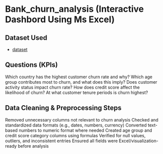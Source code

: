 # Bank_churn_analysis (Interactive Dashbord Using Ms Excel)

## Dataset Used
- <a href="https://github.com/vanshdhiman090/Excel_bank_churn_analysis/blob/main/Bank%20Customer%20Churn%20Prediction.csv">dataset</a>

## Questions (KPIs)

Which country has the highest customer churn rate and why?
Which age group contributes most to churn, and what does this imply?
Does customer activity status impact churn rate?
How does credit score affect the likelihood of churn?
At what customer tenure periods is churn highest?

## Data Cleaning & Preprocessing Steps

Removed unnecessary columns not relevant to churn analysis
Checked and standardized data formats (e.g., dates, numbers, currency)
Converted text-based numbers to numeric format where needed
Created age group and credit score category columns using formulas
Verified for null values, outliers, and inconsistent entries
Ensured all fields were Excel/visualization-ready before analysis

